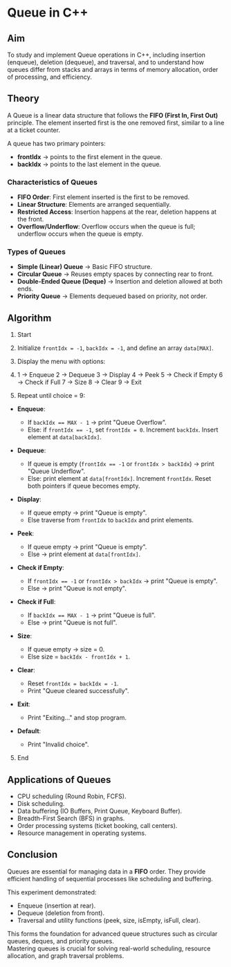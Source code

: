 # Queue in C++

## Aim  
To study and implement Queue operations in C++, including insertion (enqueue), deletion (dequeue), and traversal, and to understand how queues differ from stacks and arrays in terms of memory allocation, order of processing, and efficiency.

## Theory  
A Queue is a linear data structure that follows the **FIFO (First In, First Out)** principle. The element inserted first is the one removed first, similar to a line at a ticket counter.

A queue has two primary pointers:  
- **frontIdx** → points to the first element in the queue.  
- **backIdx** → points to the last element in the queue.  

### Characteristics of Queues  
- **FIFO Order**: First element inserted is the first to be removed.  
- **Linear Structure**: Elements are arranged sequentially.  
- **Restricted Access**: Insertion happens at the rear, deletion happens at the front.  
- **Overflow/Underflow**: Overflow occurs when the queue is full; underflow occurs when the queue is empty.  

### Types of Queues  
- **Simple (Linear) Queue** → Basic FIFO structure.  
- **Circular Queue** → Reuses empty spaces by connecting rear to front.  
- **Double-Ended Queue (Deque)** → Insertion and deletion allowed at both ends.  
- **Priority Queue** → Elements dequeued based on priority, not order.  

## Algorithm  

1. Start  
2. Initialize `frontIdx = -1`, `backIdx = -1`, and define an array `data[MAX]`.  
3. Display the menu with options:
4. 1 → Enqueue
2 → Dequeue
3 → Display
4 → Peek
5 → Check if Empty
6 → Check if Full
7 → Size
8 → Clear
9 → Exit


4. Repeat until choice = 9:  

- **Enqueue**:  
  - If `backIdx == MAX - 1` → print "Queue Overflow".  
  - Else: if `frontIdx == -1`, set `frontIdx = 0`. Increment `backIdx`. Insert element at `data[backIdx]`.  

- **Dequeue**:  
  - If queue is empty (`frontIdx == -1` or `frontIdx > backIdx`) → print "Queue Underflow".  
  - Else: print element at `data[frontIdx]`. Increment `frontIdx`. Reset both pointers if queue becomes empty.  

- **Display**:  
  - If queue empty → print "Queue is empty".  
  - Else traverse from `frontIdx` to `backIdx` and print elements.  

- **Peek**:  
  - If queue empty → print "Queue is empty".  
  - Else → print element at `data[frontIdx]`.  

- **Check if Empty**:  
  - If `frontIdx == -1` or `frontIdx > backIdx` → print "Queue is empty".  
  - Else → print "Queue is not empty".  

- **Check if Full**:  
  - If `backIdx == MAX - 1` → print "Queue is full".  
  - Else → print "Queue is not full".  

- **Size**:  
  - If queue empty → size = 0.  
  - Else size = `backIdx - frontIdx + 1`.  

- **Clear**:  
  - Reset `frontIdx = backIdx = -1`.  
  - Print "Queue cleared successfully".  

- **Exit**:  
  - Print "Exiting..." and stop program.  

- **Default**:  
  - Print "Invalid choice".  

5. End  

## Applications of Queues  
- CPU scheduling (Round Robin, FCFS).  
- Disk scheduling.  
- Data buffering (IO Buffers, Print Queue, Keyboard Buffer).  
- Breadth-First Search (BFS) in graphs.  
- Order processing systems (ticket booking, call centers).  
- Resource management in operating systems.  

## Conclusion  
Queues are essential for managing data in a **FIFO** order. They provide efficient handling of sequential processes like scheduling and buffering.  

This experiment demonstrated:  
- Enqueue (insertion at rear).  
- Dequeue (deletion from front).  
- Traversal and utility functions (peek, size, isEmpty, isFull, clear).  

This forms the foundation for advanced queue structures such as circular queues, deques, and priority queues.  
Mastering queues is crucial for solving real-world scheduling, resource allocation, and graph traversal problems.



